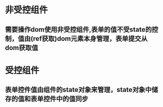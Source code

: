 # 非受控组件
##  需要操作dom使用非受控组件,表单的值不受state的控制，值由(ref获取)dom元素本身管理，表单提交从dom获取值

# 受控组件
## 表单控件值由组件的state对象来管理，state对象中储存的值和表单控件中的值同步